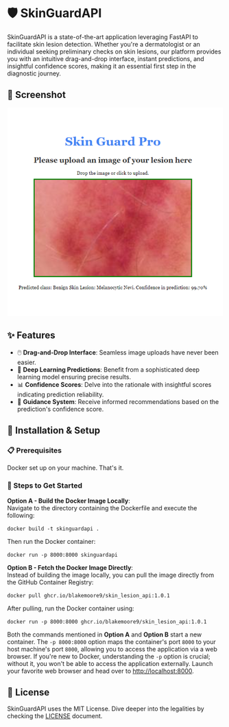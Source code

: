 # 🛡️ SkinGuardAPI

SkinGuardAPI is a state-of-the-art application leveraging FastAPI to facilitate skin lesion detection. Whether you're a dermatologist or an individual seeking preliminary checks on skin lesions, our platform provides you with an intuitive drag-and-drop interface, instant predictions, and insightful confidence scores, making it an essential first step in the diagnostic journey.

## 📸 Screenshot

![SkinGuardAPI Screenshot](SkinGuardPro.png)

## ✨ Features

- 🖱️ **Drag-and-Drop Interface**: Seamless image uploads have never been easier.
- 🧠 **Deep Learning Predictions**: Benefit from a sophisticated deep learning model ensuring precise results.
- 📊 **Confidence Scores**: Delve into the rationale with insightful scores indicating prediction reliability.
- 🔮 **Guidance System**: Receive informed recommendations based on the prediction's confidence score.

## 🚀 Installation & Setup

### 📋 Prerequisites
Docker set up on your machine. That's it.

### 🧭 Steps to Get Started

**Option A - Build the Docker Image Locally**:  
Navigate to the directory containing the Dockerfile and execute the following:

```
docker build -t skinguardapi .
```

Then run the Docker container:

```
docker run -p 8000:8000 skinguardapi
```

**Option B - Fetch the Docker Image Directly**:  
Instead of building the image locally, you can pull the image directly from the GitHub Container Registry:


```
docker pull ghcr.io/blakemoore9/skin_lesion_api:1.0.1
```

After pulling, run the Docker container using:


```
docker run -p 8000:8000 ghcr.io/blakemoore9/skin_lesion_api:1.0.1

```

Both the commands mentioned in **Option A** and **Option B** start a new container. The `-p 8000:8000` option maps the container's port `8000` to your host machine's port `8000`, allowing you to access the application via a web browser. If you're new to Docker, understanding the `-p` option is crucial; without it, you won't be able to access the application externally.
Launch your favorite web browser and head over to [http://localhost:8000](http://localhost:8000).


## 📜 License
SkinGuardAPI uses the MIT License. Dive deeper into the legalities by checking the [LICENSE](./LICENSE) document.

